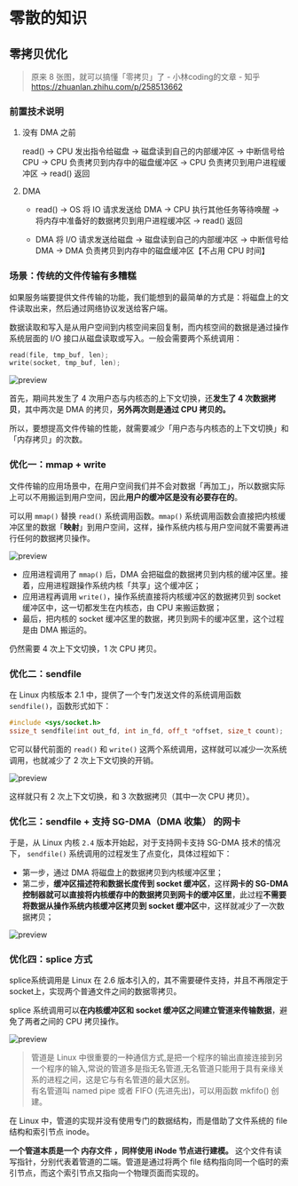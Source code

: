 # 零散的知识

## 零拷贝优化

> 原来 8 张图，就可以搞懂「零拷贝」了 - 小林coding的文章 - 知乎
> https://zhuanlan.zhihu.com/p/258513662

### 前置技术说明

1. 没有 DMA 之前
   
   read() -> CPU 发出指令给磁盘 -> 磁盘读到自己的内部缓冲区 -> 中断信号给 CPU -> CPU 负责拷贝到内存中的磁盘缓冲区 -> CPU 负责拷贝到用户进程缓冲区 -> read() 返回

2. DMA
   
   + read() -> OS 将 IO 请求发送给 DMA -> CPU 执行其他任务等待唤醒 -> 将内存中准备好的数据拷贝到用户进程缓冲区 -> read() 返回
   
   + DMA 将 I/O 请求发送给磁盘 -> 磁盘读到自己的内部缓冲区 -> 中断信号给 DMA -> DMA 负责拷贝到内存中的磁盘缓冲区【不占用 CPU 时间】

### 场景：传统的文件传输有多糟糕

如果服务端要提供文件传输的功能，我们能想到的最简单的方式是：将磁盘上的文件读取出来，然后通过网络协议发送给客户端。

数据读取和写入是从用户空间到内核空间来回复制，而内核空间的数据是通过操作系统层面的 I/O 接口从磁盘读取或写入。一般会需要两个系统调用：

```c++
read(file, tmp_buf, len);
write(socket, tmp_buf, len);
```

![preview](https://pic2.zhimg.com/v2-e3b554661358b18b3f36cc17f0b0c8c1_r.jpg)

首先，期间共发生了 4 次用户态与内核态的上下文切换，还**发生了 4 次数据拷贝**，其中两次是 DMA 的拷贝，**另外两次则是通过 CPU 拷贝的。**

所以，要想提高文件传输的性能，就需要减少「用户态与内核态的上下文切换」和「内存拷贝」的次数。

### 优化一：mmap + write

文件传输的应用场景中，在用户空间我们并不会对数据「再加工」，所以数据实际上可以不用搬运到用户空间，因此**用户的缓冲区是没有必要存在的**。

可以用 `mmap()` 替换 `read()` 系统调用函数。`mmap()` 系统调用函数会直接把内核缓冲区里的数据「**映射**」到用户空间，这样，操作系统内核与用户空间就不需要再进行任何的数据拷贝操作。

![preview](https://pic2.zhimg.com/v2-16ff9ac786b16508711083ed44a8ff79_r.jpg)

- 应用进程调用了 `mmap()` 后，DMA 会把磁盘的数据拷贝到内核的缓冲区里。接着，应用进程跟操作系统内核「共享」这个缓冲区；
- 应用进程再调用 `write()`，操作系统直接将内核缓冲区的数据拷贝到 socket 缓冲区中，这一切都发生在内核态，由 CPU 来搬运数据；
- 最后，把内核的 socket 缓冲区里的数据，拷贝到网卡的缓冲区里，这个过程是由 DMA 搬运的。

仍然需要 4 次上下文切换，1 次 CPU 拷贝。

### 优化二：sendfile

在 Linux 内核版本 2.1 中，提供了一个专门发送文件的系统调用函数 `sendfile()`，函数形式如下：

```c++
#include <sys/socket.h>
ssize_t sendfile(int out_fd, int in_fd, off_t *offset, size_t count);
```

它可以替代前面的 `read()` 和 `write()` 这两个系统调用，这样就可以减少一次系统调用，也就减少了 2 次上下文切换的开销。

![preview](https://pic4.zhimg.com/v2-557b255dbca2fdd3a5a213cbee7df513_r.jpg)

这样就只有 2 次上下文切换，和 3 次数据拷贝（其中一次 CPU 拷贝）。

### 优化三：sendfile + 支持 SG-DMA（DMA 收集） 的网卡

于是，从 Linux 内核 `2.4` 版本开始起，对于支持网卡支持 SG-DMA 技术的情况下， `sendfile()` 系统调用的过程发生了点变化，具体过程如下：

- 第一步，通过 DMA 将磁盘上的数据拷贝到内核缓冲区里；
- 第二步，**缓冲区描述符和数据长度传到 socket 缓冲区**，这样**网卡的 SG-DMA 控制器就可以直接将内核缓存中的数据拷贝到网卡的缓冲区里**，此过程**不需要将数据从操作系统内核缓冲区拷贝到 socket 缓冲区**中，这样就减少了一次数据拷贝；

![preview](https://pic2.zhimg.com/v2-dc405f1eb057217aee8820b6d3e340fd_r.jpg)

### 优化四：splice 方式

splice系统调用是 Linux 在 2.6 版本引入的，其不需要硬件支持，并且不再限定于 socket上，实现两个普通文件之间的数据零拷贝。

splice 系统调用可以**在内核缓冲区和 socket 缓冲区之间建立管道来传输数据**，避免了两者之间的 CPU 拷贝操作。

![preview](https://pic4.zhimg.com/v2-558c6409bac4096d4412375898eaa1e3_r.jpg)

> 管道是 Linux 中很重要的一种通信方式,是把一个程序的输出直接连接到另一个程序的输入,常说的管道多是指无名管道,无名管道只能用于具有亲缘关系的进程之间，这是它与有名管道的最大区别。  
> 有名管道叫 named pipe 或者 FIFO (先进先出)，可以用函数 mkfifo() 创建。

在 Linux 中，管道的实现并没有使用专门的数据结构，而是借助了文件系统的 file 结构和索引节点 inode。

**一个管道本质是一个 内存文件 ，同样使用 iNode 节点进行建模。** 这个文件有读写指针，分别代表着管道的二端。管道是通过将两个 file 结构指向同一个临时的索引节点，而这个索引节点又指向一个物理页面而实现的。


